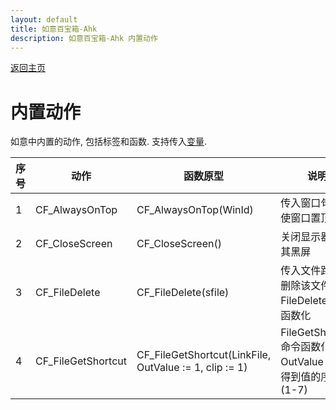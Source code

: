 ```yaml
---
layout: default
title: 如意百宝箱-Ahk
description: 如意百宝箱-Ahk 内置动作
---
```


[返回主页](index.md)

# [](#header-2) 内置动作

如意中内置的动作, 包括标签和函数. 支持传入[变量](./var.md).  

| 序号 | 动作 | 函数原型 | 说明 | 示例用法 |
| ----------- | ----------- | ----------- | ----------- | ----------- | 
|1|CF_AlwaysOnTop|CF_AlwaysOnTop(WinId)|传入窗口句柄, 使窗口置顶|canfunc|CF_AlwaysOnTop&#124;%Windy_CurWin_id%|
|2|CF_CloseScreen|CF_CloseScreen()|关闭显示器, 使其黑屏|canfunc&#124;CF_CloseScreen|
|3|CF_FileDelete|CF_FileDelete(sfile)|传入文件路径, 删除该文件, FileDelete 命令函数化|canfunc&#124;CF_FileDelete&#124;%CandySel%|
|4|CF_FileGetShortcut|CF_FileGetShortcut(LinkFile, OutValue := 1, clip := 1)|FileGetShortcut 命令函数化, OutValue 为要得到值的序号(1-7)|Canfunc&#124;CF_FileGetShortcut&#124;%CandySel%|


